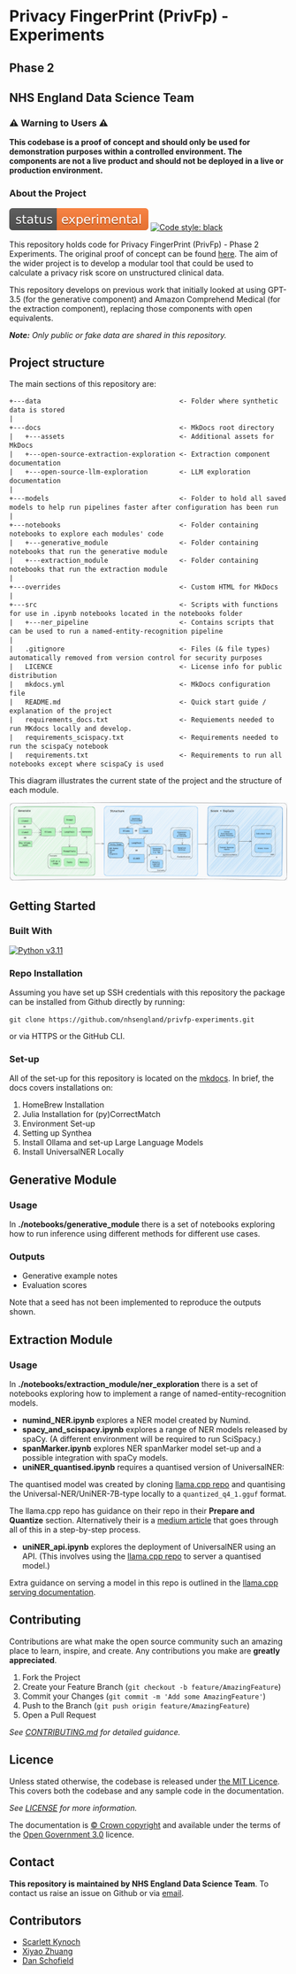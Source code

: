 # Privacy FingerPrint (PrivFp) - Experiments
## Phase 2

## NHS England Data Science Team

### :warning: Warning to Users :warning:

**This codebase is a proof of concept and should only be used for demonstration purposes within a controlled environment. The components are not a live product and should not be deployed in a live or production environment.**

### About the Project

[![status: experimental](https://github.com/GIScience/badges/raw/master/status/experimental.svg)](https://github.com/GIScience/badges#experimental)
[![Code style: black](https://img.shields.io/badge/code%20style-black-000000.svg)](https://github.com/psf/black)

This repository holds code for Privacy FingerPrint (PrivFp) - Phase 2 Experiments. The original proof of concept can be found [here](https://github.com/nhsengland/privfp-poc). The aim of the wider project is to develop a modular tool that could be used to calculate a privacy risk score on unstructured clinical data.

This repository develops on previous work that initially looked at using GPT-3.5 (for the generative component) and Amazon Comprehend Medical (for the extraction component), replacing those components with open equivalents.

_**Note:** Only public or fake data are shared in this repository._

## Project structure

The main sections of this repository are:

```text
+---data                                   <- Folder where synthetic data is stored
|
+---docs                                   <- MkDocs root directory
|   +---assets                             <- Additional assets for MkDocs
|   +---open-source-extraction-exploration <- Extraction component documentation
|   +---open-source-llm-exploration        <- LLM exploration documentation
|
+---models                                 <- Folder to hold all saved models to help run pipelines faster after configuration has been run
|
+---notebooks                              <- Folder containing notebooks to explore each modules' code
|   +---generative_module                  <- Folder containing notebooks that run the generative module
|   +---extraction_module                  <- Folder containing notebooks that run the extraction module
|
+---overrides                              <- Custom HTML for MkDocs
|
+---src                                    <- Scripts with functions for use in .ipynb notebooks located in the notebooks folder
|   +---ner_pipeline                       <- Contains scripts that can be used to run a named-entity-recognition pipeline
|
|   .gitignore                             <- Files (& file types) automatically removed from version control for security purposes
|   LICENCE                                <- License info for public distribution
|   mkdocs.yml                             <- MkDocs configuration file
|   README.md                              <- Quick start guide / explanation of the project
|   requirements_docs.txt                  <- Requiements needed to run MKdocs locally and develop.
|   requirements_scispacy.txt              <- Requirements needed to run the scispaCy notebook
|   requirements.txt                       <- Requirements to run all notebooks except where scispaCy is used
```

This diagram illustrates the current state of the project and the structure of each module.

![Project Diagram](./docs/assets/images/privfp_overview_180624.png)

## Getting Started

### Built With

[![Python v3.11](https://img.shields.io/badge/python-v3.11-blue.svg)](https://www.python.org/downloads/release/python-3110/)

### Repo Installation

Assuming you have set up SSH credentials with this repository the package can be installed from Github directly by running:

`git clone https://github.com/nhsengland/privfp-experiments.git`

or via HTTPS or the GitHub CLI.

### Set-up

All of the set-up for this repository is located on the [mkdocs](https://nhsengland.github.io/privfp-experiments/). In brief, the docs covers installations on:

1. HomeBrew Installation
2. Julia Installation for (py)CorrectMatch
3. Environment Set-up
4. Setting up Synthea
5. Install Ollama and set-up Large Language Models
6. Install UniversalNER Locally

## Generative Module

### Usage

In **./notebooks/generative_module** there is a set of notebooks exploring how to run inference using different methods for different use cases.

### Outputs

- Generative example notes
- Evaluation scores

Note that a seed has not been implemented to reproduce the outputs shown.

## Extraction Module

### Usage

In **./notebooks/extraction_module/ner_exploration** there is a set of notebooks exploring how to implement a range of named-entity-recognition models.

- **numind_NER.ipynb** explores a NER model created by Numind.
- **spacy_and_scispacy.ipynb** explores a range of NER models released by spaCy. (A different environment will be required to run SciSpacy.)
- **spanMarker.ipynb** explores NER spanMarker model set-up and a possible integration with spaCy models.
- **uniNER_quantised.ipynb** requires a quantised version of UniversalNER:

The quantised model was created by cloning [llama.cpp repo](https://github.com/ggerganov/llama.cpp) and quantising the Universal-NER/UniNER-7B-type locally to a `quantized_q4_1.gguf` format.

The llama.cpp repo has guidance on their repo in their **Prepare and Quantize** section. Alternatively their is a [medium article](https://medium.com/vendi-ai/efficiently-run-your-fine-tuned-llm-locally-using-llama-cpp-66e2a7c51300) that goes through all of this in a step-by-step process.

- **uniNER_api.ipynb** explores the deployment of UniversalNER using an API. (This involves using the [llama.cpp repo](https://github.com/ggerganov/llama.cpp) to server a quantised model.)

Extra guidance on serving a model in this repo is outlined in the [llama.cpp serving documentation](https://github.com/ggerganov/llama.cpp/blob/master/examples/server/README.md).


## Contributing

Contributions are what make the open source community such an amazing place to learn, inspire, and create. Any contributions you make are **greatly appreciated**.

1. Fork the Project
2. Create your Feature Branch (`git checkout -b feature/AmazingFeature`)
3. Commit your Changes (`git commit -m 'Add some AmazingFeature'`)
4. Push to the Branch (`git push origin feature/AmazingFeature`)
5. Open a Pull Request

_See [CONTRIBUTING.md](./CONTRIBUTING.md) for detailed guidance._

## Licence

Unless stated otherwise, the codebase is released under [the MIT Licence][mit].
This covers both the codebase and any sample code in the documentation.

_See [LICENSE](./LICENSE) for more information._

The documentation is [© Crown copyright][copyright] and available under the terms
of the [Open Government 3.0][ogl] licence.

[mit]: LICENCE
[copyright]: http://www.nationalarchives.gov.uk/information-management/re-using-public-sector-information/uk-government-licensing-framework/crown-copyright/
[ogl]: http://www.nationalarchives.gov.uk/doc/open-government-licence/version/3/

## Contact

**This repository is maintained by NHS England Data Science Team**.
To contact us raise an issue on Github or via [email](mailto:datascience@nhs.net).

## Contributors

- [Scarlett Kynoch](https://github.com/scarlett-k-nhs)
- [Xiyao Zhuang](https://github.com/xiyaozhuang)
- [Dan Schofield](https://github.com/danjscho)
